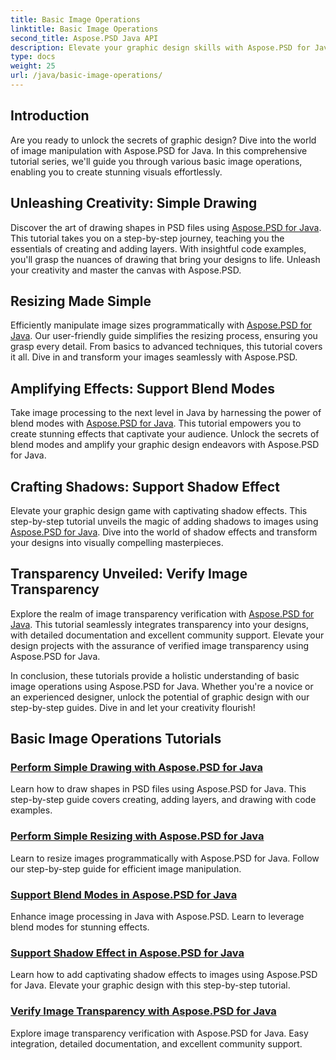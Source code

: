 ```yaml
---
title: Basic Image Operations
linktitle: Basic Image Operations
second_title: Aspose.PSD Java API
description: Elevate your graphic design skills with Aspose.PSD for Java tutorials. Learn drawing, resizing, blend modes, and transparency verification in a step-by-step guide.
type: docs
weight: 25
url: /java/basic-image-operations/
---
```


## Introduction

Are you ready to unlock the secrets of graphic design? Dive into the world of image manipulation with Aspose.PSD for Java. In this comprehensive tutorial series, we'll guide you through various basic image operations, enabling you to create stunning visuals effortlessly.

## Unleashing Creativity: Simple Drawing

Discover the art of drawing shapes in PSD files using [Aspose.PSD for Java](./simple-drawing/). This tutorial takes you on a step-by-step journey, teaching you the essentials of creating and adding layers. With insightful code examples, you'll grasp the nuances of drawing that bring your designs to life. Unleash your creativity and master the canvas with Aspose.PSD.

## Resizing Made Simple

Efficiently manipulate image sizes programmatically with [Aspose.PSD for Java](./simple-resizing/). Our user-friendly guide simplifies the resizing process, ensuring you grasp every detail. From basics to advanced techniques, this tutorial covers it all. Dive in and transform your images seamlessly with Aspose.PSD.

## Amplifying Effects: Support Blend Modes

Take image processing to the next level in Java by harnessing the power of blend modes with [Aspose.PSD for Java](./support-blend-modes/). This tutorial empowers you to create stunning effects that captivate your audience. Unlock the secrets of blend modes and amplify your graphic design endeavors with Aspose.PSD for Java.

## Crafting Shadows: Support Shadow Effect

Elevate your graphic design game with captivating shadow effects. This step-by-step tutorial unveils the magic of adding shadows to images using [Aspose.PSD for Java](./support-shadow-effect/). Dive into the world of shadow effects and transform your designs into visually compelling masterpieces.

## Transparency Unveiled: Verify Image Transparency

Explore the realm of image transparency verification with [Aspose.PSD for Java](./verify-image-transparency/). This tutorial seamlessly integrates transparency into your designs, with detailed documentation and excellent community support. Elevate your design projects with the assurance of verified image transparency using Aspose.PSD for Java.

In conclusion, these tutorials provide a holistic understanding of basic image operations using Aspose.PSD for Java. Whether you're a novice or an experienced designer, unlock the potential of graphic design with our step-by-step guides. Dive in and let your creativity flourish!
## Basic Image Operations Tutorials
### [Perform Simple Drawing with Aspose.PSD for Java](./simple-drawing/)
Learn how to draw shapes in PSD files using Aspose.PSD for Java. This step-by-step guide covers creating, adding layers, and drawing with code examples.
### [Perform Simple Resizing with Aspose.PSD for Java](./simple-resizing/)
Learn to resize images programmatically with Aspose.PSD for Java. Follow our step-by-step guide for efficient image manipulation.
### [Support Blend Modes in Aspose.PSD for Java](./support-blend-modes/)
Enhance image processing in Java with Aspose.PSD. Learn to leverage blend modes for stunning effects.
### [Support Shadow Effect in Aspose.PSD for Java](./support-shadow-effect/)
Learn how to add captivating shadow effects to images using Aspose.PSD for Java. Elevate your graphic design with this step-by-step tutorial.
### [Verify Image Transparency with Aspose.PSD for Java](./verify-image-transparency/)
Explore image transparency verification with Aspose.PSD for Java. Easy integration, detailed documentation, and excellent community support.